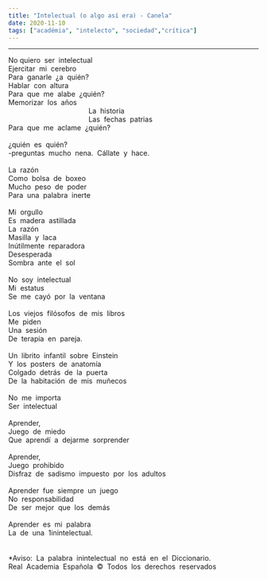 ```yaml
---
title: "Intelectual (o algo así era) - Canela"
date: 2020-11-10
tags: ["académia", "intelecto", "sociedad","crítica"]
---
```

<hr>
No&nbsp;quiero &nbsp;ser &nbsp;intelectual &nbsp;<br>
Ejercitar &nbsp;mi &nbsp;cerebro &nbsp;<br>
Para &nbsp;ganarle &nbsp;¿a &nbsp;quién? &nbsp;<br>
Hablar &nbsp;con &nbsp;altura &nbsp;<br>
Para &nbsp;que &nbsp;me &nbsp;alabe &nbsp;¿quién? &nbsp;<br>
Memorizar &nbsp;los &nbsp;años &nbsp;<br>
 &nbsp; &nbsp; &nbsp; &nbsp; &nbsp; &nbsp; &nbsp; &nbsp; &nbsp; &nbsp; &nbsp; &nbsp; &nbsp; &nbsp; &nbsp; &nbsp; &nbsp; &nbsp; &nbsp; &nbsp; &nbsp;La &nbsp;historia &nbsp;<br>
 &nbsp; &nbsp; &nbsp; &nbsp; &nbsp; &nbsp; &nbsp; &nbsp; &nbsp; &nbsp; &nbsp; &nbsp; &nbsp; &nbsp; &nbsp; &nbsp; &nbsp; &nbsp; &nbsp; &nbsp; &nbsp;Las &nbsp;fechas &nbsp;patrias &nbsp;<br>
Para &nbsp;que &nbsp;me &nbsp;aclame &nbsp;¿quién? &nbsp;<br>
 &nbsp;<br>
¿quién &nbsp;es &nbsp;quién? &nbsp;<br>
-preguntas &nbsp;mucho &nbsp;nena. &nbsp;Cállate &nbsp;y &nbsp;hace. &nbsp;<br>
 &nbsp;<br>
La &nbsp;razón &nbsp;<br>
Como &nbsp;bolsa &nbsp;de &nbsp;boxeo &nbsp;<br>
Mucho &nbsp;peso &nbsp;de &nbsp;poder &nbsp;<br>
Para &nbsp;una &nbsp;palabra &nbsp;inerte &nbsp;<br>
 &nbsp;<br>
Mi &nbsp;orgullo &nbsp;<br>
Es &nbsp;madera &nbsp;astillada &nbsp;<br>
La &nbsp;razón &nbsp; &nbsp;<br>
Masilla &nbsp;y &nbsp;laca &nbsp;<br>
Inútilmente &nbsp;reparadora &nbsp;<br>
Desesperada &nbsp;<br>
Sombra &nbsp;ante &nbsp;el &nbsp;sol &nbsp;<br>
 &nbsp;<br>
No &nbsp;soy &nbsp;intelectual &nbsp;<br>
Mi &nbsp;estatus &nbsp;<br>
Se &nbsp;me &nbsp;cayó &nbsp;por &nbsp;la &nbsp;ventana &nbsp;<br>
 &nbsp;<br>
Los &nbsp;viejos &nbsp;filósofos &nbsp;de &nbsp;mis &nbsp;libros &nbsp;<br>
Me &nbsp;piden &nbsp; &nbsp;<br>
Una &nbsp;sesión &nbsp;<br>
De &nbsp;terapia &nbsp;en &nbsp;pareja. &nbsp;<br>
 &nbsp;<br>
Un &nbsp;librito &nbsp;infantil &nbsp;sobre &nbsp;Einstein &nbsp;<br>
Y &nbsp;los &nbsp;posters &nbsp;de &nbsp;anatomía &nbsp;<br>
Colgado &nbsp;detrás &nbsp;de &nbsp;la &nbsp;puerta &nbsp;<br>
De &nbsp;la &nbsp;habitación &nbsp;de &nbsp;mis &nbsp;muñecos &nbsp;<br>
 &nbsp;<br>
No &nbsp;me &nbsp;importa &nbsp;<br>
Ser &nbsp;intelectual &nbsp;<br>
 &nbsp;<br>
Aprender, &nbsp;<br>
Juego &nbsp;de &nbsp;miedo &nbsp;<br>
Que &nbsp;aprendí &nbsp;a &nbsp;dejarme &nbsp;sorprender &nbsp;<br>
 &nbsp;<br>
Aprender, &nbsp;<br>
Juego &nbsp;prohibido &nbsp;<br>
Disfraz &nbsp;de &nbsp;sadismo &nbsp;impuesto &nbsp;por &nbsp;los &nbsp;adultos &nbsp; &nbsp;<br>
 &nbsp;<br>
Aprender &nbsp;fue &nbsp;siempre &nbsp;un &nbsp;juego &nbsp;<br>
No &nbsp;responsabilidad &nbsp;<br>
De &nbsp;ser &nbsp;mejor &nbsp;que &nbsp;los &nbsp;demás &nbsp;<br>
 &nbsp;<br>
Aprender &nbsp;es &nbsp;mi &nbsp;palabra &nbsp;<br>
La &nbsp;de &nbsp;una &nbsp;1inintelectual. &nbsp;<br>
 &nbsp;<br>
 &nbsp;<br>
*Aviso: &nbsp;La &nbsp;palabra &nbsp;inintelectual &nbsp;no &nbsp;está &nbsp;en &nbsp;el &nbsp;Diccionario. &nbsp;<br>
Real &nbsp;Academia &nbsp;Española &nbsp;© &nbsp;Todos &nbsp;los &nbsp;derechos &nbsp;reservados


